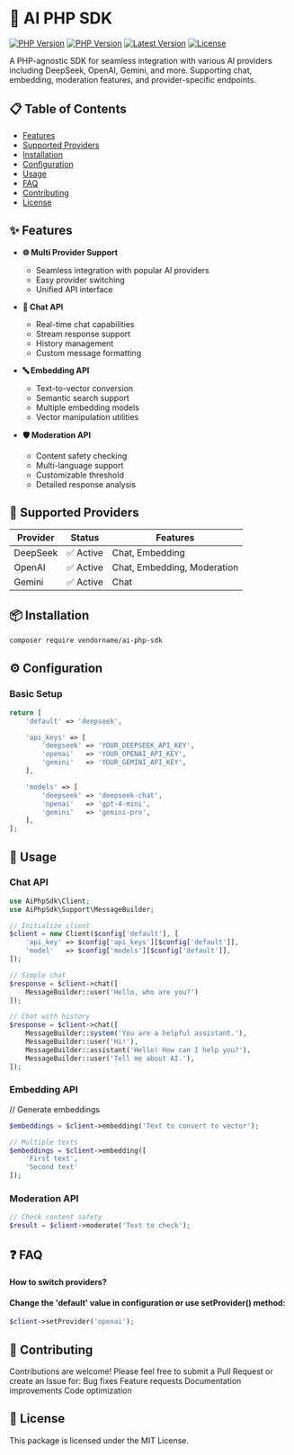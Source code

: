 # 🤖 AI PHP SDK

[![PHP Version](https://img.shields.io/badge/PHP-%3E%3D7.4-blue.svg)](https://www.php.net/)
[![PHP Version](https://img.shields.io/badge/PHP-%3E%3D8-blue.svg)](https://www.php.net/)
[![Latest Version](https://img.shields.io/packagist/v/liulinnuha/ai-php-sdk.svg)](https://packagist.org/packages/vendorname/ai-php-sdk)
[![License](https://img.shields.io/packagist/l/liulinnuha/ai-php-sdk.svg)](LICENSE.md)

A PHP-agnostic SDK for seamless integration with various AI providers including DeepSeek, OpenAI, Gemini, and more. Supporting chat, embedding, moderation features, and provider-specific endpoints.

## 📋 Table of Contents
- [Features](#-features)
- [Supported Providers](#-supported-providers)
- [Installation](#-installation)
- [Configuration](#-configuration)
- [Usage](#-usage)
- [FAQ](#-faq)
- [Contributing](#-contributing)
- [License](#-license)

## ✨ Features

- **🌐 Multi Provider Support**
  - Seamless integration with popular AI providers
  - Easy provider switching
  - Unified API interface

- **💬 Chat API**
  - Real-time chat capabilities
  - Stream response support
  - History management
  - Custom message formatting

- **🔤 Embedding API**
  - Text-to-vector conversion
  - Semantic search support
  - Multiple embedding models
  - Vector manipulation utilities

- **🛡️ Moderation API**
  - Content safety checking
  - Multi-language support
  - Customizable threshold
  - Detailed response analysis

## 🔌 Supported Providers

| Provider | Status | Features |
|----------|--------|----------|
| DeepSeek | ✅ Active | Chat, Embedding |
| OpenAI   | ✅ Active | Chat, Embedding, Moderation |
| Gemini   | ✅ Active | Chat |

## 📦 Installation

```bash
composer require vendorname/ai-php-sdk
```

## ⚙️ Configuration
### Basic Setup
```php
return [
    'default' => 'deepseek',

    'api_keys' => [
        'deepseek' => 'YOUR_DEEPSEEK_API_KEY',
        'openai'   => 'YOUR_OPENAI_API_KEY',
        'gemini'   => 'YOUR_GEMINI_API_KEY',
    ],

    'models' => [
        'deepseek' => 'deepseek-chat',
        'openai'   => 'gpt-4-mini',
        'gemini'   => 'gemini-pro',
    ],
];
```

## 🚀 Usage
### Chat API
```php
use AiPhpSdk\Client;
use AiPhpSdk\Support\MessageBuilder;

// Initialize client
$client = new Client($config['default'], [
    'api_key' => $config['api_keys'][$config['default']],
    'model'   => $config['models'][$config['default']],
]);

// Simple chat
$response = $client->chat([
    MessageBuilder::user('Hello, who are you?')
]);

// Chat with history
$response = $client->chat([
    MessageBuilder::system('You are a helpful assistant.'),
    MessageBuilder::user('Hi!'),
    MessageBuilder::assistant('Hello! How can I help you?'),
    MessageBuilder::user('Tell me about AI.'),
]);
```

### Embedding API
// Generate embeddings
```php
$embeddings = $client->embedding('Text to convert to vector');

// Multiple texts
$embeddings = $client->embedding([
    'First text',
    'Second text'
]);
```
### Moderation API
```php
// Check content safety
$result = $client->moderate('Text to check');
```

## ❓ FAQ
#### How to switch providers?
#### Change the 'default' value in configuration or use setProvider() method:
```php
$client->setProvider('openai');
```
## 🤝 Contributing
Contributions are welcome! Please feel free to submit a Pull Request or create an Issue for:
Bug fixes
Feature requests
Documentation improvements
Code optimization
## 📄 License
This package is licensed under the MIT License.
